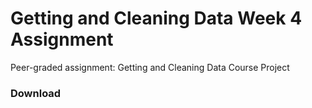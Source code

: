 # Getting and Cleaning Data Week 4 Assignment
Peer-graded assignment: Getting and Cleaning Data Course Project 

### Download 
